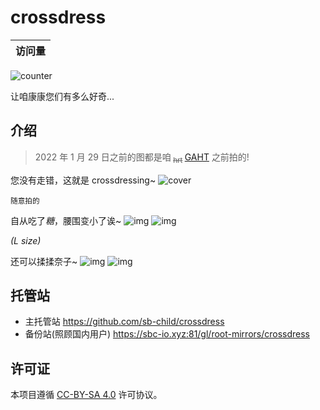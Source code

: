 # crossdress

| 访问量 |
| ------ |

![counter](https://sbc-io.xyz:81/_sbcounter/crossdress/rw/card)

让咱康康您们有多么好奇...

## 介绍

> 2022 年 1 月 29 日之前的图都是咱<sub> ~~hrt~~ </sub> [GAHT](https://zh.wikipedia.org/wiki/%E6%80%A7%E5%88%AB%E8%82%AF%E5%AE%9A%E6%BF%80%E7%B4%A0%E6%B2%BB%E7%96%97) 之前拍的!

您没有走错，这就是 crossdressing~
![cover](./img/IMG_20211231_181814.jpg)

<sub>随意拍的</sub>

自从吃了*糖*，腰围变小了诶~
![img](./img/photo_2022-05-06_14-35-15.jpg)
![img](./img/photo_2022-05-06_14-35-38.jpg)

_(L size)_

还可以揉揉奈子~
![img](./img/photo_2022-05-06_14-35-31.jpg)
![img](./img/photo_2022-05-06_14-35-49.jpg)

## 托管站

- 主托管站 https://github.com/sb-child/crossdress
- 备份站(照顾国内用户) https://sbc-io.xyz:81/gl/root-mirrors/crossdress

## 许可证

本项目遵循 [CC-BY-SA 4.0](https://creativecommons.org/licenses/by-sa/4.0/) 许可协议。
